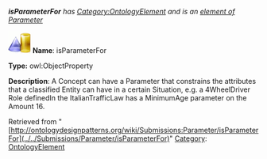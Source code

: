 ___isParameterFor__ has [Category:OntologyElement](../../Category/OntologyElement "Category:OntologyElement") and is an [element of](../../Property/ElementOf "Property:ElementOf") [Parameter](../../Submissions/Parameter "Submissions:Parameter")_


  




[![ObjectProperty](../../images/thumb/c/c3/ObjectProperty.gif/45px-ObjectProperty.gif)](../../Image/ObjectProperty.gif "ObjectProperty")
__Name__: isParameterFor 


__Type:__ owl:ObjectProperty 


__Description__: A Concept can have a Parameter that constrains the attributes that a classified Entity can have in a certain Situation, e.g. a 4WheelDriver Role definedIn the ItalianTrafficLaw has a MinimumAge parameter on the Amount 16. 





Retrieved from "[http://ontologydesignpatterns.org/wiki/Submissions:Parameter/isParameterFor](../../Submissions/Parameter/isParameterFor)"
 [Category](http://ontologydesignpatterns.org/wiki/Special:Categories "Special:Categories"): [OntologyElement](../../Category/OntologyElement "Category:OntologyElement")